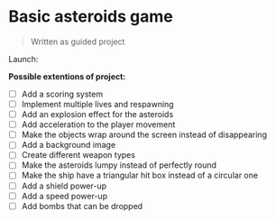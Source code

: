 # Basic asteroids game

> Written as guided project

Launch: 



**Possible extentions of project:**

* [ ]  Add a scoring system
* [ ]  Implement multiple lives and respawning
* [ ]  Add an explosion effect for the asteroids
* [ ]  Add acceleration to the player movement
* [ ]  Make the objects wrap around the screen instead of disappearing
* [ ]  Add a background image
* [ ]  Create different weapon types
* [ ]  Make the asteroids lumpy instead of perfectly round
* [ ]  Make the ship have a triangular hit box instead of a circular one
* [ ]  Add a shield power-up
* [ ]  Add a speed power-up
* [ ]  Add bombs that can be dropped
